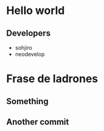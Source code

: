 # Hello world

## Developers

- sohjiro
- neodevelop

# Frase de ladrones

## Something

## Another commit
